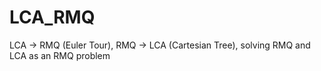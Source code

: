# LCA_RMQ
LCA -> RMQ (Euler Tour), RMQ -> LCA (Cartesian Tree), solving RMQ and LCA as an RMQ problem
